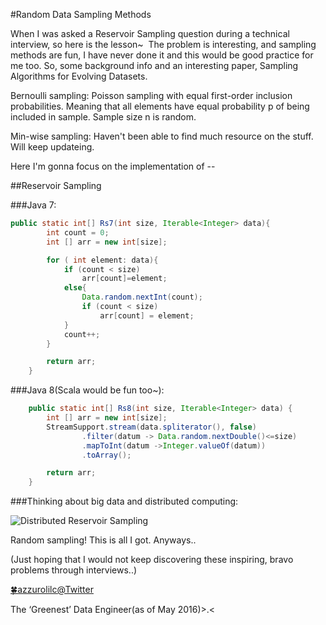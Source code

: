 #Random Data Sampling Methods

When I was asked a Reservoir Sampling question during a technical interview, so here is the lesson~ 
The problem is interesting, and sampling methods are fun, I have never done it and this would be good practice for me too. So, some background info and an interesting paper, Sampling Algorithms for Evolving Datasets.

Bernoulli sampling: Poisson sampling with equal first-order inclusion probabilities. Meaning that all elements have equal probability p of being included in sample. Sample size n is random.

Min-wise sampling: Haven't been able to find much resource on the stuff. Will keep updateing.

Here I'm gonna focus on the implementation of --

##Reservoir Sampling

###Java 7:

```java
public static int[] Rs7(int size, Iterable<Integer> data){
        int count = 0;
        int [] arr = new int[size];

        for ( int element: data){
            if (count < size)
                arr[count]=element;
            else{
                Data.random.nextInt(count);
                if (count < size)
                    arr[count] = element;
            } 
            count++;
        }

        return arr;
    }
```

###Java 8(Scala would be fun too~):

```java
    public static int[] Rs8(int size, Iterable<Integer> data) {
        int [] arr = new int[size];
        StreamSupport.stream(data.spliterator(), false)
                .filter(datum -> Data.random.nextDouble()<=size)
                .mapToInt(datum ->Integer.valueOf(datum))
                .toArray();

        return arr;
    }
```

###Thinking about big data and distributed computing:

![](../resources/images/rs.png "Distributed Reservoir Sampling")


Random sampling! This is all I got. Anyways..

(Just hoping that I would not keep discovering these inspiring, bravo problems through interviews..)


[🍀azzurolilc@Twitter](https://twitter.com/azzurolilcz)

The ‘Greenest’ Data Engineer(as of May 2016)>.<